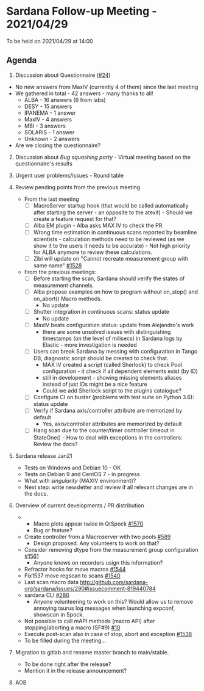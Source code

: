 # Sardana Follow-up Meeting - 2021/04/29

To be held on 2021/04/29 at 14:00

## Agenda

1. Discussion about Questionnaire ([#24](https://github.com/sardana-org/sardana-followup/issues/24))
  - No new answers from MaxIV (currently 4 of them) since the last meeting
  - We gathered in total - 42 answers - many thanks to all!
    - ALBA - 16 answers (6 from labs)
    - DESY - 15 answers
    - IPANEMA - 1 answer
    - MaxIV - 4 answers
    - MBI - 3 answers
    - SOLARIS - 1 answer
    - Unknown - 2 answers
  - Are we closing the questionnaire?
2. Discussion about _Bug squashing party_ - Virtual meeting based on the questionnaire's results
3. Urgent user problems/issues - Round table
4. Review pending points from the previous meeting
    - From the last meeting
        - [ ] MacroServer startup hook (that would be called automatically after starting the server - an opposite to the atexit)
              - Should we create a feature request for that?
        - [ ] Alba EM plugin - Alba asks MAX IV to check the PR
        - [ ] Wrong time estimation in continuous scans reported by beamline scientists - calculation methods need to be reviewed (as we show it to the users
        it needs to be accurate) 
              - Not high priority for ALBA anymore to review these calculations.
        - [ ] Zibi will update on "Cannot recreate measurement group with same name" [#1528](https://github.com/sardana-org/sardana/issues/1528)         
     - From the previous meetings:
        - [ ] Before starting the scan, Sardana should verify the states of measurement channels.
        - [ ] Alba propose examples on how to program without on_stop() and on_abort() Macro methods.
            - No update
        - [ ] Shutter integration in continuous scans: status update
            - No update
        - [ ] MaxIV beats configuration status: update from Alejandro's work
            - there are some unsolved issues with distinguishing timestamps (on the level of milisecs) in Sardana logs by Elastic - more investigation is needed
        - [ ] Users can break Sardana by messing with configuration in Tango DB, diagnostic script should be created to check that.
            - MAX IV created a script (called Sherlock) to check Pool configuration - it check if all dependent elements exist (by ID)
            - still in development - showing missing elements aliases instead of just IDs might be a nice feature
            - Could we add Sherlock script to the plugins catalogue?
        - [ ] Configure CI on buster (problems with test suite on Python 3.6): status update
        - [ ] Verify if Sardana axis/controller attribute are memorized by default
            - Yes, axis/controller attributes are memorized by default
        - [ ] Hang scan due to the counter/timer controller timeout in StateOne() - How to deal with exceptions in the controllers: Review the docs?
    
5. Sardana release Jan21
   - Tests on Windows and Debian 10 - OK
   - Tests on Debian 9 and CentOS 7 - in progress
   - What with _singularity_ (MAXIV environment)?
   - Next step: write newsletter and review if all relevant changes are in the docs.  
    
6. Overview of current developments / PR distribution
    - - Macro plots appear twice in QtSpock [#1570](https://github.com/sardana-org/sardana/issues/1570)
      - Bug or feature?
    - Create controller from a Macroserver with two pools [#589](https://github.com/sardana-org/sardana/issues/589)
      - Design proposed. Any volunteers to work on that?
    - Consider removing dtype from the measurement group configuration [#1561](https://github.com/sardana-org/sardana/issues/1561)
      - Anyone knows on recorders usign this information?
    - Refractor hooks for move macros [#1544](https://github.com/sardana-org/sardana/pull/1544)
    - Fix1537 move regscan to scans [#1540](https://github.com/sardana-org/sardana/pull/1540)
    - Last scan macro data http://github.com/sardana-org/sardana/issues/290#issuecomment-819440784
    - sardana CLI [#286](https://github.com/sardana-org/sardana/issues/286)
      - Anyone volunteering to work on this? Would allow us to remove annoying taurus log messages when launching expconf, showscan in Spock.
    - Not possible to call mAPI methods (macro API) after stopping/aborting a macro (SF#9) [#10](https://github.com/sardana-org/sardana/issues/10)
    - Execute post-scan also in case of stop, abort and exception [#1538](https://github.com/sardana-org/sardana/pull/1538)
    - To be filled during the meeting...
    
7. Migration to gitlab and rename master branch to main/stable.
   - To be done right after the release?
   - Mention it in the release announcement? 
    
8. AOB
